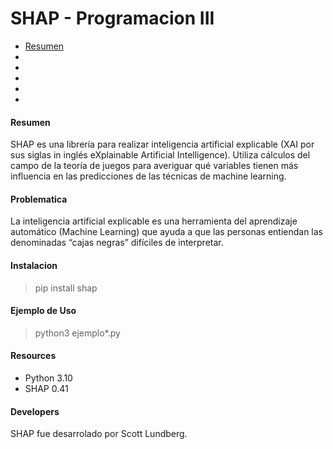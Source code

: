 # SHAP - Programacion III
- [Resumen](https://github.com/facugirardi/shap-prog3/blob/main/README.md#resumen)
- [nombre de tu referencia]: http:www.tuenlace.com
- [nombre de tu referencia]: http:www.tuenlace.com
- [nombre de tu referencia]: http:www.tuenlace.com
- [nombre de tu referencia]: http:www.tuenlace.com
- [nombre de tu referencia]: http:www.tuenlace.com

#### Resumen
SHAP es una librería para realizar inteligencia artificial explicable (XAI por sus siglas in inglés eXplainable Artificial Intelligence). Utiliza cálculos del campo de la teoría de juegos para averiguar qué variables tienen más influencia en las predicciones de las técnicas de machine learning.

#### Problematica
La inteligencia artificial explicable es una herramienta del aprendizaje automático (Machine Learning) que ayuda a que las personas entiendan las denominadas “cajas negras” difíciles de interpretar.

#### Instalacion
> pip install shap

#### Ejemplo de Uso
> python3 ejemplo*.py

#### Resources
- Python 3.10
- SHAP 0.41

#### Developers
SHAP fue desarrolado por Scott Lundberg.
